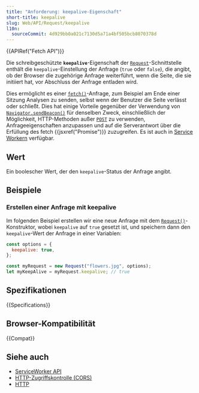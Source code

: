 ```yaml
---
title: "Anforderung: keepalive-Eigenschaft"
short-title: keepalive
slug: Web/API/Request/keepalive
l10n:
  sourceCommit: 4d929bb0a021c7130d5a71a4bf505bcb8070378d
---
```


{{APIRef("Fetch API")}}

Die schreibgeschützte **`keepalive`**-Eigenschaft der [`Request`](/de/docs/Web/API/Request)-Schnittstelle enthält die `keepalive`-Einstellung der Anfrage (`true` oder `false`), die angibt, ob der Browser die zugehörige Anfrage weiterführt, wenn die Seite, die sie initiiert hat, vor Abschluss der Anfrage entladen wird.

Dies ermöglicht es einer [`fetch()`](/de/docs/Web/API/Window/fetch)-Anfrage, zum Beispiel am Ende einer Sitzung Analysen zu senden, selbst wenn der Benutzer die Seite verlässt oder schließt. Dies hat einige Vorteile gegenüber der Verwendung von [`Navigator.sendBeacon()`](/de/docs/Web/API/Navigator/sendBeacon) für denselben Zweck, einschließlich der Möglichkeit, HTTP-Methoden außer [`POST`](/de/docs/Web/HTTP/Reference/Methods/POST) zu verwenden, Anfrageeigenschaften anzupassen und auf die Serverantwort über die Erfüllung des fetch {{jsxref("Promise")}} zuzugreifen. Es ist auch in [Service Workern](/de/docs/Web/API/Service_Worker_API) verfügbar.

## Wert

Ein boolescher Wert, der den `keepalive`-Status der Anfrage angibt.

## Beispiele

### Erstellen einer Anfrage mit keepalive

Im folgenden Beispiel erstellen wir eine neue Anfrage mit dem [`Request()`](/de/docs/Web/API/Request/Request)-Konstruktor, wobei `keepalive` auf `true` gesetzt ist, und speichern dann den `keepalive`-Wert der Anfrage in einer Variablen:

```js
const options = {
  keepalive: true,
};

const myRequest = new Request("flowers.jpg", options);
let myKeepAlive = myRequest.keepalive; // true
```

## Spezifikationen

{{Specifications}}

## Browser-Kompatibilität

{{Compat}}

## Siehe auch

- [ServiceWorker API](/de/docs/Web/API/Service_Worker_API)
- [HTTP-Zugriffskontrolle (CORS)](/de/docs/Web/HTTP/Guides/CORS)
- [HTTP](/de/docs/Web/HTTP)
